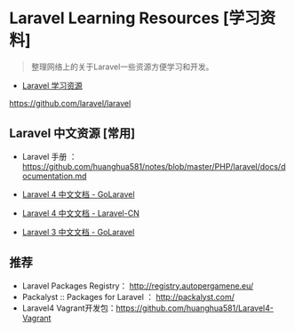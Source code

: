 # Laravel Learning Resources [学习资料]

> 整理网络上的关于Laravel一些资源方便学习和开发。


* [Laravel 学习资源](https://github.com/huanghua581/notes/blob/master/PHP/laravel/laravel-learning-resources.md)

https://github.com/laravel/laravel

## Laravel 中文资源 [常用]

* Laravel 手册 ： https://github.com/huanghua581/notes/blob/master/PHP/laravel/docs/documentation.md

* [Laravel 4 中文文档 - GoLaravel](http://www.golaravel.com/docs/)

* [Laravel 4 中文文档 - Laravel-CN](http://laravel-cn.com/docs)

* [Laravel 3 中文文档 - GoLaravel](http://v3.golaravel.com/docs/)


## 推荐

* Laravel Packages Registry： http://registry.autopergamene.eu/
* Packalyst :: Packages for Laravel ： http://packalyst.com/
* Laravel4 Vagrant开发包：https://github.com/huanghua581/Laravel4-Vagrant